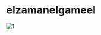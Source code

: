 # elzamanelgameel
![1](https://user-images.githubusercontent.com/41235606/201658251-b504ce9d-7d0f-4686-99fe-b6475570e4d0.jpg)
